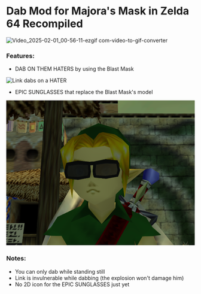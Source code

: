 # Dab Mod for Majora's Mask in Zelda 64 Recompiled
![Video_2025-02-01_00-56-11-ezgif com-video-to-gif-converter](https://github.com/user-attachments/assets/aa4b4dfc-2bac-4203-b319-7832d52307b6)

### Features:
- DAB ON THEM HATERS by using the Blast Mask

![Link dabs on a HATER](https://raw.githubusercontent.com/Reonu/mm-dab-mod/refs/heads/main/page_assets/dab_on_hater.gif)
- EPIC SUNGLASSES that replace the Blast Mask's model

![EPIC sunglasses. Don't like them? Too bad. He doesn't care. He WILL dab on you.](https://raw.githubusercontent.com/Reonu/mm-dab-mod/refs/heads/main/page_assets/sunglasses.png)

### Notes:
- You can only dab while standing still
- Link is invulnerable while dabbing (the explosion won't damage him)
- No 2D icon for the EPIC SUNGLASSES just yet
